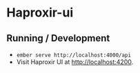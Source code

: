 # Haproxir-ui


## Running / Development

* `ember serve http://localhost:4000/api`
* Visit Haproxir UI at [http://localhost:4200](http://localhost:4200).
